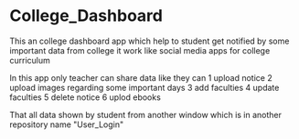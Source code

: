 # College_Dashboard

This an college dashboard app which help to student get notified by some important data from college it work like social media apps for college curriculum

In this app only teacher can share data 
like they can 
1 upload notice
2 upload images regarding some important days 
3 add faculties 
4 update faculties 
5 delete notice 
6 uplod ebooks 

That all data shown by student from another window which is in another repository  name "User_Login"

